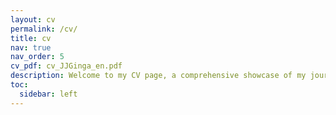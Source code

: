```yaml
---
layout: cv
permalink: /cv/
title: cv
nav: true
nav_order: 5
cv_pdf: cv_JJGinga_en.pdf
description: Welcome to my CV page, a comprehensive showcase of my journey.
toc:
  sidebar: left
---
```

